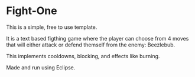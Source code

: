 # Fight-One

This is a simple, free to use template.

It is a text based figthing game where the player can choose from 4 moves that will either attack or defend themself from the enemy: Beezlebub.

This implements cooldowns, blocking, and effects like burning.

Made and run using Eclipse.
